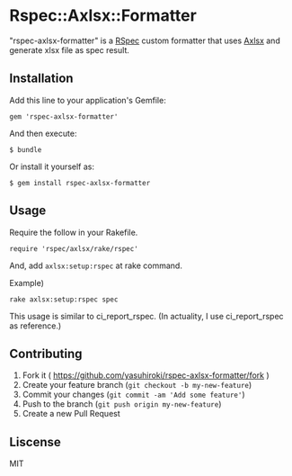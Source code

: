 # Rspec::Axlsx::Formatter

"rspec-axlsx-formatter" is a [RSpec](http://github.com/rspec) custom formatter that uses [Axlsx](https://github.com/randym/axlsx) and generate xlsx file as spec result.

## Installation

Add this line to your application's Gemfile:

    gem 'rspec-axlsx-formatter'

And then execute:

    $ bundle

Or install it yourself as:

    $ gem install rspec-axlsx-formatter

## Usage

Require the follow in your Rakefile.

```
require 'rspec/axlsx/rake/rspec'
```

And, add `axlsx:setup:rspec` at rake command.


Example)

```
rake axlsx:setup:rspec spec
```

This usage is similar to ci_report_rspec.
(In actuality, I use ci_report_rspec as reference.)

## Contributing

1. Fork it ( https://github.com/yasuhiroki/rspec-axlsx-formatter/fork )
2. Create your feature branch (`git checkout -b my-new-feature`)
3. Commit your changes (`git commit -am 'Add some feature'`)
4. Push to the branch (`git push origin my-new-feature`)
5. Create a new Pull Request

## Liscense

MIT
